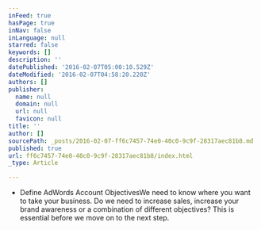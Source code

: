 ```yaml
---
inFeed: true
hasPage: true
inNav: false
inLanguage: null
starred: false
keywords: []
description: ''
datePublished: '2016-02-07T05:00:10.529Z'
dateModified: '2016-02-07T04:58:20.220Z'
authors: []
publisher:
  name: null
  domain: null
  url: null
  favicon: null
title: ''
author: []
sourcePath: _posts/2016-02-07-ff6c7457-74e0-40c0-9c9f-28317aec81b8.md
published: true
url: ff6c7457-74e0-40c0-9c9f-28317aec81b8/index.html
_type: Article

---
```

* Define AdWords Account ObjectivesWe need to know where you want to take your business. Do we need to increase sales, increase your brand awareness or a combination of different objectives? This is essential before we move on to the next step.